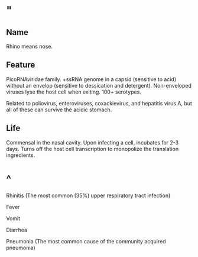 # "

## Name

Rhino means nose.

## Feature

PicoRNAviridae family.
+ssRNA genome in a capsid (sensitive to acid) without an envelop (sensitive to dessication and detergent).
Non-enveloped viruses lyse the host cell when exiting.
100+ serotypes.

Related to poliovirus, enteroviruses, coxackievirus, and hepatitis virus A, but all of these can survive the acidic stomach.

## Life

Commensal in the nasal cavity.
Upon infecting a cell, incubates for 2-3 days.
Turns off the host cell transcription to monopolize the translation ingredients.

# ^

Rhinitis
(The most common (35%) upper respiratory tract infection)

Fever

Vomit

Diarrhea

Pneumonia
(The most common cause of the community acquired pneumonia)
